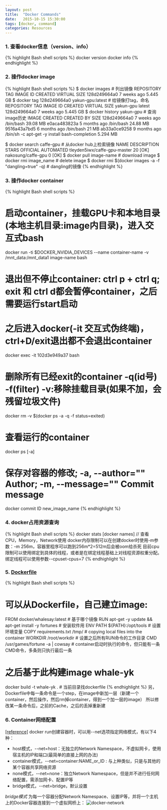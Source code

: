 ```yaml
---
layout: post
title:  "Docker Commands"
date:   2015-10-15 15:30:00
tags: [docker, command]
categories: Resources
---
```


### 1. 查看docker信息（version、info）
{% highlight Bash shell scripts %}
docker version
docker info
{% endhighlight %}

### 2. 操作docker image
{% highlight Bash shell scripts %}
$ docker images  # 列出镜像
REPOSITORY             TAG                 IMAGE ID            CREATED             VIRTUAL SIZE
<none>                 <none>              128d249664a0        7 weeks ago         5.445 GB
$ docker tag 128d249664a0 yakun-gpu:latest  # 给镜像打tag，命名
REPOSITORY             TAG                 IMAGE ID            CREATED             VIRTUAL SIZE
yakun-gpu              latest              128d249664a0        7 weeks ago         5.445 GB
$ docker history yakun-gpu  # 查询image历史
IMAGE               CREATED              CREATED BY                                      SIZE
128d249664a0        7 weeks ago          /bin/bash                                       39.08 MB
e0aca483823a        5 months ago         /bin/bash                                       24.88 MB
9516a43a7bd5        6 months ago         /bin/bash                                       21 MB
ab33a0ce9258        9 months ago         /bin/sh -c apt-get -y install bash-completion   5.294 MB

$ docker search caffe-gpu  # 从docker hub上检索镜像
NAME                           DESCRIPTION                                     STARS     OFFICIAL   AUTOMATED
tleyden5iwx/caffe-gpu-master                                                   20                   [OK]
nakosung/caffe-gpu                                                             0                    [OK]
$ docker pull image-name  # download image
$ docker rmi image_name  # delete image
$ docker rmi $(docker images -a -f "dangling=true" -q)  # dangling的镜像
{% endhighlight %}

### 3. 操作docker container
{% highlight Bash shell scripts %}
# 启动container，挂载GPU卡和本地目录(本地主机目录:image内目录)，进入交互式bash
docker run -ti $DOCKER_NVIDIA_DEVICES --name container-name -v /mnt_data:/mnt_data1 image-name bash
# 退出但不停止container: ctrl p + ctrl q; exit 和 ctrl d都会暂停container，之后需要运行start启动
# 之后进入docker(-it 交互式伪终端)，ctrl+D/exit退出都不会退出container
docker exec -it 102d3e949a37 bash
# 删除所有已经exit的container -q(id号) -f(filter) -v:移除挂载目录(如果不加，会残留垃圾文件)
docker rm -v $(docker ps -a -q -f status=exited)

# 查看运行的container
docker ps [-a]
# 保存对容器的修改; -a, --author="" Author; -m, --message="" Commit message  
docker commit ID new_image_name 
{% endhighlight %}

### 4. docker占用资源查询
{% highlight Bash shell scripts %}
docker stats [docker names]  // 查看CPU，Memory，Network使用
docker内存限制可以在创建docker时使用-m参数：-m 256m，容器里程序可以跑到256m*2=512m后会被oom给杀死
目前cpu限制可以使用绑定到具体的线程，或者是在绑定线程基础上对线程资源权重分配。绑定线程可以使用参数--cpuset-cpus=7
{% endhighlight %}

### 5. [Dockerfile](https://docs.docker.com/engine/articles/dockerfile_best-practices/)
{% highlight Bash shell scripts %}
# 可以从Dockerfile，自己建立image:
FROM docker/whalesay:latest  # 基于哪个镜像
RUN apt-get -y update && apt-get install -y fortunes  # 安装软件用
ENV PATH ${PATH}:/opt/tools  # 设置环境变量
COPY requirements.txt /tmp/  # copying local files into the container 
WORKDIR /root/workdir  # 设置之后所有RUN命令的工作目录
CMD /usr/games/fortune -a | cowsay # container启动时执行的命令，但只能有一条CMD命令，多条则只执行最后一条
# 之后基于此构建image whale-yk
docker build -t whale-yk . # 当前目录找dockerfile
{% endhighlight %}
另，Dockerfile中每一条命令是一个step，在image中新加一层（新建一个container，然后操作，然后rm掉container，得到一个加一层的image）
所以修改某一条命令后，之前的Cache，之后的丢掉重新建

### 6. Container网络配置
[[reference]](http://www.infoq.com/cn/articles/docker-network-and-pipework-open-source-explanation-practice/)
docker run创建容器时，可以用--net选项指定网络模式，有以下4种：

* host模式，--net=host：无独立的Network Namespace，不虚拟网卡，使用宿主机的IP和端口(最简单的直接上网的办法)
* container模式，--net=container:NAME_or_ID : 与上种类似，只是与其他的某个容器共享网络资源
* none模式，--net=none：独立Network Namespace，但是并不进行任何网络配置，需添加网卡、配置IP等
* bridge模式，--net=bridge，默认设置

*bridge模式*
为每一个容器分配Network Namespace、设置IP等，并将一个主机上的Docker容器连接到一个虚拟网桥上：
![docker-network](http://7xno5y.com1.z0.glb.clouddn.com/docker-network.png)


